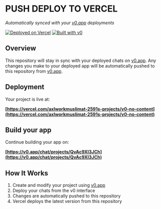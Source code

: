 # PUSH DEPLOY TO VERCEL

*Automatically synced with your [v0.app](https://v0.app) deployments*

[![Deployed on Vercel](https://img.shields.io/badge/Deployed%20on-Vercel-black?style=for-the-badge&logo=vercel)](https://vercel.com/axlworkmuslimat-2591s-projects/v0-no-content)
[![Built with v0](https://img.shields.io/badge/Built%20with-v0.app-black?style=for-the-badge)](https://v0.app/chat/projects/QvAc9XI3JCh)

## Overview

This repository will stay in sync with your deployed chats on [v0.app](https://v0.app).
Any changes you make to your deployed app will be automatically pushed to this repository from [v0.app](https://v0.app).

## Deployment

Your project is live at:

**[https://vercel.com/axlworkmuslimat-2591s-projects/v0-no-content](https://vercel.com/axlworkmuslimat-2591s-projects/v0-no-content)**

## Build your app

Continue building your app on:

**[https://v0.app/chat/projects/QvAc9XI3JCh](https://v0.app/chat/projects/QvAc9XI3JCh)**

## How It Works

1. Create and modify your project using [v0.app](https://v0.app)
2. Deploy your chats from the v0 interface
3. Changes are automatically pushed to this repository
4. Vercel deploys the latest version from this repository
